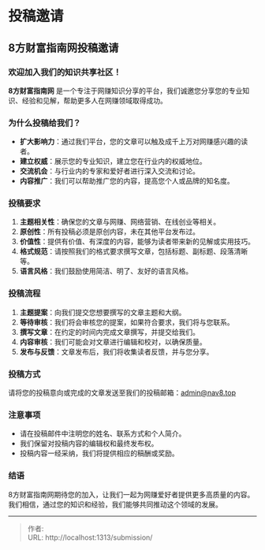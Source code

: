 # 投稿邀请


## 8方财富指南网投稿邀请

### 欢迎加入我们的知识共享社区！

**8方财富指南网** 是一个专注于网赚知识分享的平台，我们诚邀您分享您的专业知识、经验和见解，帮助更多人在网赚领域取得成功。

### 为什么投稿给我们？

- **扩大影响力**：通过我们平台，您的文章可以触及成千上万对网赚感兴趣的读者。
- **建立权威**：展示您的专业知识，建立您在行业内的权威地位。
- **交流机会**：与行业内的专家和爱好者进行深入交流和讨论。
- **内容推广**：我们可以帮助推广您的内容，提高您个人或品牌的知名度。

### 投稿要求

1. **主题相关性**：确保您的文章与网赚、网络营销、在线创业等相关。
2. **原创性**：所有投稿必须是原创内容，未在其他平台发布过。
3. **价值性**：提供有价值、有深度的内容，能够为读者带来新的见解或实用技巧。
4. **格式规范**：请按照我们的格式要求撰写文章，包括标题、副标题、段落清晰等。
5. **语言风格**：我们鼓励使用简洁、明了、友好的语言风格。

### 投稿流程

1. **主题提案**：向我们提交您想要撰写的文章主题和大纲。
2. **等待审核**：我们将会审核您的提案，如果符合要求，我们将与您联系。
3. **撰写文章**：在约定的时间内完成文章撰写，并提交给我们。
4. **内容审核**：我们可能会对文章进行编辑和校对，以确保质量。
5. **发布与反馈**：文章发布后，我们将收集读者反馈，并与您分享。

### 投稿方式

请将您的投稿意向或完成的文章发送至我们的投稿邮箱：admin@nav8.top

### 注意事项

- 请在投稿邮件中注明您的姓名、联系方式和个人简介。
- 我们保留对投稿内容的编辑权和最终发布权。
- 投稿内容一经采纳，我们将提供相应的稿酬或奖励。

### 结语

8方财富指南网期待您的加入，让我们一起为网赚爱好者提供更多高质量的内容。我们相信，通过您的知识和经验，我们能够共同推动这个领域的发展。



---

> 作者:   
> URL: http://localhost:1313/submission/  

